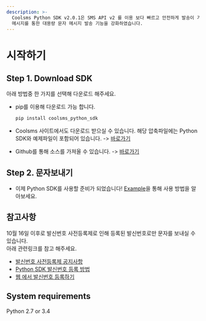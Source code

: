 ```yaml
---
description: >-
  Coolsms Python SDK v2.0.1은 SMS API v2 를 이용 보다 빠르고 안전하게 발송이 가능하도록 업데이트 되었으며 그룹
  메시지를 통한 대용량 문자 메시지 발송 기능을 강화하였습니다.
---
```


# 시작하기

## Step 1. Download SDK

아래 방법중 한 가지를 선택해 다운로드 해주세요.

* pip를 이용해 다운로드 가능 합니다.

  ```python
  pip install coolsms_python_sdk
  ```

* Coolsms 사이트에서도 다운로드 받으실 수 있습니다.  해당 압축파일에는 Python SDK와 예제파일이 포함되어 있습니다. -&gt; [바로가기](https://www.coolsms.co.kr/index.php?mid=download&document_srl=545387)
* Github를 통해 소스를 가져올 수 있습니다. -&gt; [바로가기](https://github.com/coolsms/python-sdk/releases)

## Step 2. 문자보내기

* 이제 Python SDK를 사용할 준비가 되었습니다! [Example](user-guide/)을 통해 사용 방법을 알아보세요.

## 참고사항

10월 16일 이후로 발신번호 사전등록제로 인해 등록된 발신번호로만 문자를 보내실 수 있습니다.   
아래 관련링크를 참고 해주세요.

* [발신번호 사전등록제 공지사항](https://www.coolsms.co.kr/index.php?mid=notice&document_srl=3070386)
* [Python SDK 발신번호 등록 방법](user-guide/undefined-3/)
* [웹 에서 발신번호 등록하기](https://www.coolsms.co.kr/index.php?mid=service_setup&act=dispSmsconfigSenderNumbers)

## System requirements

Python 2.7 or 3.4

